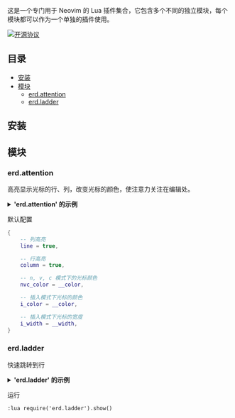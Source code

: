 这是一个专门用于 Neovim 的 Lua 插件集合，它包含多个不同的独立模块，每个模块都可以作为一个单独的插件使用。

[![开源协议](https://badgen.net/github/license/xiashuangxi/erd.nvim)](https://github.com/xiashuangxi/erd.nvim/blob/main/LICENSE)

## 目录

- [安装](#安装)
- [模块](#模块)
    - [erd.attention](#erdattention)
    - [erd.ladder](#erdladder)

## 安装 

## 模块

### erd.attention

高亮显示光标的行、列，改变光标的颜色，使注意力关注在编辑处。

<details><summary><b>'erd.attention' 的示例</b></summary>

https://user-images.githubusercontent.com/3353868/179405173-2456b217-1c3f-4307-845a-181c25830c9a.mp4

</details>

默认配置 
``` lua
{
    -- 列高亮
    line = true,

    -- 行高亮
    column = true,

    -- n, v, c 模式下的光标颜色
    nvc_color = __color,

    -- 插入模式下光标的颜色
    i_color = __color,

    -- 插入模式下光标的宽度
    i_width = __width,
}
```

### erd.ladder

快速跳转到行

<details><summary><b>'erd.ladder' 的示例</b></summary>


https://user-images.githubusercontent.com/3353868/180261689-6d923f80-82d0-421e-b6ac-31432819a226.mp4


</details>

运行
```
:lua require('erd.ladder').show()
```
